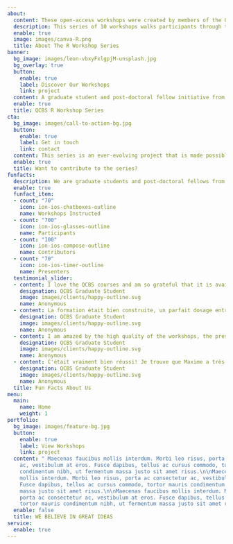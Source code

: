 ```yaml
---
about:
  content: These open-access workshops were created by members of the QCBS both for members of the QCBS and the larger community. The content of these workshops has been continuously peer-reviewed and developed by QCBS members since their initial development in 2014. The workshop series is instructed by graduate students and post-doctoral fellows of the QCBS in English and in French every year.
  description: This series of 10 workshops walks participants through the steps required to use R for a wide array of statistical analyses relevant to research in ecology, evolution and biodiversity.
  enable: true
  image: images/canva-R.png
  title: About The R Workshop Series
banner:
  bg_image: images/leon-vbxyFxlgpjM-unsplash.jpg
  bg_overlay: true
  button:
    enable: true
    label: Discover Our Workshops
    link: project
  content: A graduate student and post-doctoral fellow initiative from the Québec Centre for Biodiversity Science. <br>We offer workshops to other graduate students and early-career researchers to help them navigate statistics for research in ecology, evolution and biodiversity.
  enable: true
  title: QCBS R Workshop Series
cta:
  bg_image: images/call-to-action-bg.jpg
  button:
    enable: true
    label: Get in touch
    link: contact
  content: This series is an ever-evolving project that is made possible by the engagement of an enthusiastic community of graduate students and postdoctoral fellows. If you would like to join this community and improve your teaching and learning abilities, please get in touch with us about instructing and/or developing the QCBS R Workshop Series.
  enable: true
  title: Want to contribute to the series?
funfacts:
  description: We are graduate students and post-doctoral fellows from the Québec Centre for Biodiversity Science. We develop and instruct workshops on a wide-array of statistical and computational methods to help other fellow early-career researchers from the network to navigate their analyses in ecology, evolution and biodiversity science.
  enable: true
  funfact_item:
  - count: "70"
    icon: ion-ios-chatboxes-outline
    name: Workshops Instructed
  - count: "700"
    icon: ion-ios-glasses-outline
    name: Participants
  - count: "100"
    icon: ion-ios-compose-outline
    name: Contributors
  - count: "70"
    icon: ion-ios-timer-outline
    name: Presenters
  testimonial_slider:
  - content: I love the QCBS courses and am so grateful that it is available online for free. It's exactly what I need for my Master's research and I have not been able to find any other resources that are so helpful, clear, and applicable to ecological research.
    designation: QCBS Graduate Student
    image: images/clients/happy-outline.svg
    name: Anonymous
  - content: La formation était bien construite, un parfait dosage entre notions théoriques et exercices!
    designation: QCBS Graduate Student
    image: images/clients/happy-outline.svg
    name: Anonymous
  - content: I am amazed by the high quality of the workshops, the presenters are very knowledgeable with the topics, and they are really good at teaching (i.e. using different ways to explain something). I also liked the discussion and advices based on the presenters' experiences. 
    designation: QCBS Graduate Student
    image: images/clients/happy-outline.svg
    name: Anonymous
  - content: C'était vraiment bien réussi! Je trouve que Maxime a très bien expliqué les concepts en mettant l'accent sur les notions les plus importantes. J'avais déjà suivi les instructions de l'atelier en ligne, mais le fait d'avoir une présentation en personne a beaucoup amélioré ma compréhension.
    designation: QCBS Graduate Student
    image: images/clients/happy-outline.svg
    name: Anonymous
  title: Fun Facts About Us
menu:
  main:
    name: Home
    weight: 1
portfolio:
  bg_image: images/feature-bg.jpg
  button:
    enable: true
    label: View Workshops
    link: project
  content: " Maecenas faucibus mollis interdum. Morbi leo risus, porta ac consectetur
    ac, vestibulum at eros. Fusce dapibus, tellus ac cursus commodo, tortor mauris
    condimentum nibh, ut fermentum massa justo sit amet risus.\n\nMaecenas faucibus
    mollis interdum. Morbi leo risus, porta ac consectetur ac, vestibulum at eros.
    Fusce dapibus, tellus ac cursus commodo, tortor mauris condimentum nibh, ut fermentum
    massa justo sit amet risus.\n\nMaecenas faucibus mollis interdum. Morbi leo risus,
    porta ac consectetur ac, vestibulum at eros. Fusce dapibus, tellus ac cursus commodo,
    tortor mauris condimentum nibh, ut fermentum massa justo sit amet risus. "
  enable: false
  title: WE BELIEVE IN GREAT IDEAS
service:
  enable: true
---
```


